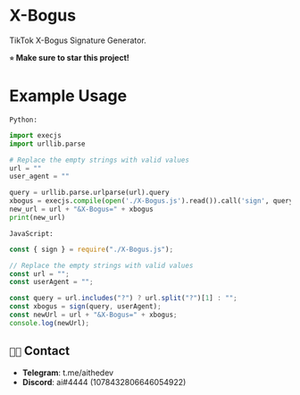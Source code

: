 # X-Bogus
TikTok X-Bogus Signature Generator.


**`⭐` Make sure to star this project!**

# Example Usage 
`Python:`
```py
import execjs    
import urllib.parse

# Replace the empty strings with valid values
url = ""
user_agent = ""

query = urllib.parse.urlparse(url).query
xbogus = execjs.compile(open('./X-Bogus.js').read()).call('sign', query, user_agent)
new_url = url + "&X-Bogus=" + xbogus
print(new_url)
```
`JavaScript:`
```js
const { sign } = require("./X-Bogus.js");

// Replace the empty strings with valid values
const url = "";
const userAgent = "";

const query = url.includes("?") ? url.split("?")[1] : "";
const xbogus = sign(query, userAgent);
const newUrl = url + "&X-Bogus=" + xbogus;
console.log(newUrl);
```

## `🧑‍💻` Contact
- **Telegram**: t.me/aithedev
- **Discord**: ai#4444 (1078432806646054922)
